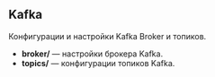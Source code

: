 ## Kafka

Конфигурации и настройки Kafka Broker и топиков.

- **broker/** — настройки брокера Kafka.
- **topics/** — конфигурации топиков Kafka.


